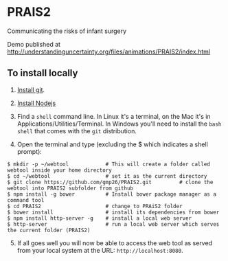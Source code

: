 PRAIS2
======

Communicating the risks of infant surgery

Demo published at http://understandinguncertainty.org/files/animations/PRAIS2/index.html

To install locally
------------------

1. [Install git](http://git-scm.com/downloads).

2. [Install Nodejs](https://nodejs.org/)

3. Find a `shell` command line. In Linux it's a terminal, on the Mac it's in Applications/Utilities/Terminal. In Windows you'll need to install the `bash shell` that comes with the `git` distribution.

4. Open the terminal and type (excluding the $ which indicates a shell prompt):
```
$ mkdir -p ~/webtool			# This will create a folder called webtool inside your home directory
$ cd ~/webtool					# set it as the current directory
$ git clone https://github.com/gmp26/PRAIS2.git 		# clone the webtool into PRAIS2 subfolder from github
$ npm install -g bower			# Install bower package manager as a command tool
$ cd PRAIS2						# change to PRAiS2 folder
$ bower install					# install its dependencies from bower
$ npm install http-server -g	# install a local web server
$ http-server 					# run a local web server which serves the current folder (PRAIS2)
```

5. If all goes well you will now be able to access the web tool as served from your local system at the URL:
`http://localhost:8080`.

